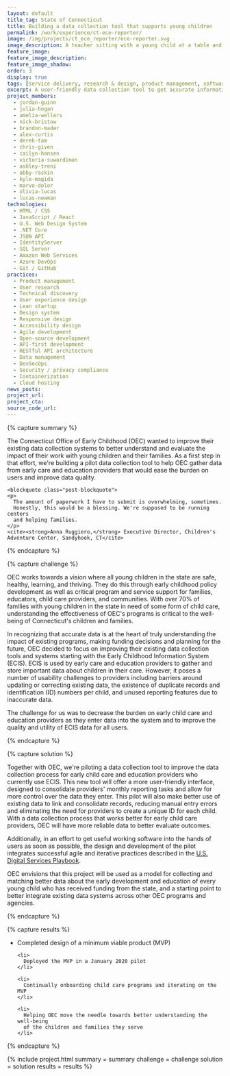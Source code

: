 ```yaml
---
layout: default
title_tag: State of Connecticut
title: Building a data collection tool that supports young children
permalink: /work/experience/ct-ece-reporter/
image: /img/projects/ct_ece_reporter/ece-reporter.svg
image_description: A teacher sitting with a young child at a table and a computer screen in the background showing a green checkmark.
feature_image:
feature_image_description:
feature_image_shadow:
order: 3
display: true
tags: [service delivery, research & design, product management, software delivery, legacy modernization, devops, cloud & platforms, data & analytics, apis, security & privacy, early childhood, social safety net, healthcare, education, chris given, julia hogan, cailyn hansen, victoria suwardiman, ashley treni, abby raskin, kyle magida, marvo dolor, amelia wellers, olivia lucas, jordan guinn, nick bristow, brandon mader, derek tam, alex curtis, lucas newman]
excerpt: A user-friendly data collection tool to get accurate information from early care and education providers about the children in their care in Connecticut.
project_members:
  - jordan-guinn
  - julia-hogan
  - amelia-wellers
  - nick-bristow
  - brandon-mader
  - alex-curtis
  - derek-tam
  - chris-given
  - cailyn-hansen
  - victoria-suwardiman
  - ashley-treni
  - abby-raskin
  - kyle-magida
  - marvo-dolor
  - olivia-lucas
  - lucas-newman
technologies:
  - HTML / CSS
  - JavaScript / React
  - U.S. Web Design System
  - .NET Core
  - JSON API
  - IdentityServer
  - SQL Server
  - Amazon Web Services
  - Azure DevOps
  - Git / GitHub
practices:
  - Product management
  - User research
  - Technical discovery
  - User experience design
  - Lean startup
  - Design system
  - Responsive design
  - Accessibility design
  - Agile development
  - Open-source development
  - API-first development
  - RESTful API architecture
  - Data management
  - DevSecOps
  - Security / privacy compliance
  - Containerization
  - Cloud hosting
news_posts:
project_url:
project_cta:
source_code_url:
---
```


{% capture summary %}
  <p>
    The Connecticut Office of Early Childhood (OEC) wanted to improve their existing data
    collection systems to better understand and evaluate the impact of their work
    with young children and their families. As a first step in that effort,
    we're building a pilot data collection tool to help OEC gather data from
    early care and education providers that would ease the burden on users
    and improve data quality.
  </p>

    <blockquote class="post-blockquote">
    <p>
      The amount of paperwork I have to submit is overwhelming, sometimes.
      Honestly, this would be a blessing. We're supposed to be running centers
      and helping families.
    </p>
    <cite><strong>Anna Ruggiero,</strong> Executive Director, Children's Adventure Center, Sandyhook, CT</cite>
  </blockquote>
{% endcapture %}

{% capture challenge %}
  <p>
    OEC works towards a vision where all young children in the state are safe,
    healthy, learning, and thriving. They do this through early childhood
    policy development as well as critical program and service support
    for families, educators, child care providers, and communities.
    With over 70% of families with young children in the state in need
    of some form of child care, understanding the effectiveness of OEC's
    programs is critical to the well-being of Connecticut's children and families.
  </p>

  <p>
    In recognizing that accurate data is at the heart of truly understanding
    the impact of existing programs, making funding decisions and planning
    for the future, OEC decided to focus on improving their existing data
    collection tools and systems starting with the Early Childhood Information
    System (ECIS). ECIS is used by early care and education providers to gather
    and store important data about children in their care. However, it poses a
    number of usability challenges to providers including barriers around
    updating or correcting existing data, the existence of duplicate records
    and identification (ID) numbers per child, and unused reporting features
    due to inaccurate data.
  </p>

  <p>
    The challenge for us was to decrease the burden on early child care and
    education providers as they enter data into the system and to improve
    the quality and utility of ECIS data for all users.
  </p>
{% endcapture %}

{% capture solution %}
  <p>
    Together with OEC, we're piloting a data collection tool to improve the data
    collection process for early child care and education providers who currently
    use ECIS. This new tool will offer a more user-friendly interface, designed to
    consolidate providers' monthly reporting tasks and allow for more control over
    the data they enter. This pilot will also make better use of existing data to
    link and consolidate records, reducing manual entry errors and eliminating the
    need for providers to create a unique ID for each child.  With a data collection
    process that works better for early child care providers, OEC will have more
    reliable data to better evaluate outcomes.
  </p>

  <p>
    Additionally, in an effort to get useful working software into the hands of
    users as soon as possible, the design and development of the pilot integrates
    successful agile and iterative practices described in
    the <a href="https://playbook.cio.gov/#play4">U.S. Digital Services Playbook</a>.
  </p>

  <p>
    OEC envisions that this project will be used as a model for collecting and
    matching better data about the early development and education of every
    young child who has received funding from the state, and a starting point
    to better integrate existing data systems across other OEC programs and agencies.
  </p>
{% endcapture %}

{% capture results %}
  <ul>
    <li>
      Completed design of a minimum viable product (MVP)
    </li>

    <li>
      Deployed the MVP in a January 2020 pilot
    </li>

    <li>
      Continually onboarding child care programs and iterating on the MVP
    </li>

    <li>
      Helping OEC move the needle towards better understanding the well-being
      of the children and families they serve
    </li>
  </ul>
{% endcapture %}

{% include project.html
  summary = summary
  challenge = challenge
  solution = solution
  results = results
%}
